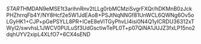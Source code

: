 $START$HMDAN9eMSE1t3arihnRnv2tLLg0rbMCMziSvgrFXQr/hDKMnB0zJckPHZhrrqFb4Y/NY8Hcf2e5W1JdEAo8+PSJtNqNNGf81UnWCL6QWNg6Ov5oLGyHK1+CJP+pGePSYLL8PR+ICeE8eVlTGyPhvLl4isi0N4Q1yICRDU36312xTWyI2/swvhsL1JWCV0PULuSf3UdGsctiwTePL0T+p07QiNA1JUJZ3fxLP15no2dqhUYV2xipL4XLfO7+6CX4s$END$